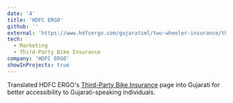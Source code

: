 ```yaml
---
date: '4'
title: 'HDFC ERGO'
github: ''
external: 'https://www.hdfcergo.com/gujaratiml/two-wheeler-insurance/third-party-bike-insurance'
tech:
  - Marketing
  - Third-Party Bike Insurance
company: 'HDFC ERGO'
showInProjects: true
---
```


Translated HDFC ERGO's [Third-Party Bike Insurance](https://www.hdfcergo.com/two-wheeler-insurance/third-party-bike-insurance) page into Gujarati for better accessibility to Gujarati-speaking individuals.
